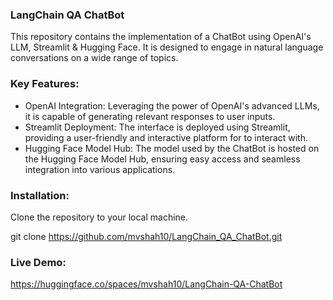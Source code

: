 ### LangChain QA ChatBot

This repository contains the implementation of a ChatBot using OpenAI's LLM, Streamlit & Hugging Face. It is designed to engage in natural language conversations on a wide range of topics.

### Key Features:

- OpenAI Integration: Leveraging the power of OpenAI's advanced LLMs, it is capable of generating relevant responses to user inputs.
- Streamlit Deployment: The interface is deployed using Streamlit, providing a user-friendly and interactive platform for to interact with.
- Hugging Face Model Hub: The model used by the ChatBot is hosted on the Hugging Face Model Hub, ensuring easy access and seamless integration into various applications.

### Installation:

Clone the repository to your local machine.

git clone https://github.com/mvshah10/LangChain_QA_ChatBot.git

### Live Demo:

https://huggingface.co/spaces/mvshah10/LangChain-QA-ChatBot
